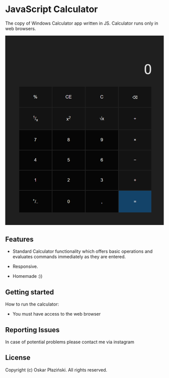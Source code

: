 # JavaScript Calculator

The copy of Windows Calculator app written in JS. Calculator runs only in web browsers.

![Calculator Screenshot](docs/img/CalculatorScreenshot.png)

## Features

- Standard Calculator functionality which offers basic operations and evaluates commands immediately as they are entered.

- Responsive.

- Homemade :))

## Getting started

How to run the calculator:

- You must have access to the web browser

## Reporting Issues

In case of potential problems please contact me via instagram

## License

Copyright (c) Oskar Płaziński. All rights reserved.
